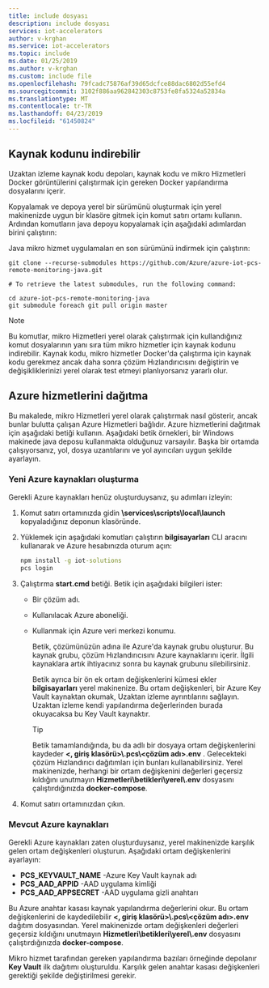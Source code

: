 ```yaml
---
title: include dosyası
description: include dosyası
services: iot-accelerators
author: v-krghan
ms.service: iot-accelerators
ms.topic: include
ms.date: 01/25/2019
ms.author: v-krghan
ms.custom: include file
ms.openlocfilehash: 79fcadc75876af39d65dcfce88dac6802d55efd4
ms.sourcegitcommit: 3102f886aa962842303c8753fe8fa5324a52834a
ms.translationtype: MT
ms.contentlocale: tr-TR
ms.lasthandoff: 04/23/2019
ms.locfileid: "61450824"
---
```

## <a name="download-the-source-code"></a>Kaynak kodunu indirebilir

Uzaktan izleme kaynak kodu depoları, kaynak kodu ve mikro Hizmetleri Docker görüntülerini çalıştırmak için gereken Docker yapılandırma dosyalarını içerir.

Kopyalamak ve depoya yerel bir sürümünü oluşturmak için yerel makinenizde uygun bir klasöre gitmek için komut satırı ortamı kullanın. Ardından komutların java depoyu kopyalamak için aşağıdaki adımlardan birini çalıştırın:

Java mikro hizmet uygulamaları en son sürümünü indirmek için çalıştırın:


```cmd/sh
git clone --recurse-submodules https://github.com/Azure/azure-iot-pcs-remote-monitoring-java.git

# To retrieve the latest submodules, run the following command:

cd azure-iot-pcs-remote-monitoring-java
git submodule foreach git pull origin master
```

> [!NOTE]
> Bu komutlar, mikro Hizmetleri yerel olarak çalıştırmak için kullandığınız komut dosyalarının yanı sıra tüm mikro hizmetler için kaynak kodunu indirebilir. Kaynak kodu, mikro hizmetler Docker'da çalıştırma için kaynak kodu gerekmez ancak daha sonra çözüm Hızlandırıcısını değiştirin ve değişikliklerinizi yerel olarak test etmeyi planlıyorsanız yararlı olur.

## <a name="deploy-the-azure-services"></a>Azure hizmetlerini dağıtma

Bu makalede, mikro Hizmetleri yerel olarak çalıştırmak nasıl gösterir, ancak bunlar bulutta çalışan Azure Hizmetleri bağlıdır. Azure hizmetlerini dağıtmak için aşağıdaki betiği kullanın. Aşağıdaki betik örnekleri, bir Windows makinede java deposu kullanmakta olduğunuz varsayılır. Başka bir ortamda çalışıyorsanız, yol, dosya uzantılarını ve yol ayırıcıları uygun şekilde ayarlayın.

### <a name="create-new-azure-resources"></a>Yeni Azure kaynakları oluşturma

Gerekli Azure kaynakları henüz oluşturduysanız, şu adımları izleyin:

1. Komut satırı ortamınızda gidin **\services\scripts\local\launch** kopyaladığınız deponun klasöründe.

1. Yüklemek için aşağıdaki komutları çalıştırın **bilgisayarları** CLI aracını kullanarak ve Azure hesabınızda oturum açın:

    ```cmd
    npm install -g iot-solutions
    pcs login
    ```

1. Çalıştırma **start.cmd** betiği. Betik için aşağıdaki bilgileri ister:
   * Bir çözüm adı.
   * Kullanılacak Azure aboneliği.
   * Kullanmak için Azure veri merkezi konumu.

     Betik, çözümünüzün adına ile Azure'da kaynak grubu oluşturur. Bu kaynak grubu, çözüm Hızlandırıcısını Azure kaynaklarını içerir. İlgili kaynaklara artık ihtiyacınız sonra bu kaynak grubunu silebilirsiniz.

     Betik ayrıca bir ön ek ortam değişkenlerini kümesi ekler **bilgisayarları** yerel makinenize. Bu ortam değişkenleri, bir Azure Key Vault kaynaktan okumak, Uzaktan izleme ayrıntılarını sağlayın. Uzaktan izleme kendi yapılandırma değerlerinden burada okuyacaksa bu Key Vault kaynaktır.

     > [!TIP]
     > Betik tamamlandığında, bu da adlı bir dosyaya ortam değişkenlerini kaydeder  **\<, giriş klasörü\>\\.pcs\\\<çözüm adı\>.env** . Gelecekteki çözüm Hızlandırıcı dağıtımları için bunları kullanabilirsiniz. Yerel makinenizde, herhangi bir ortam değişkenini değerleri geçersiz kıldığını unutmayın **Hizmetleri\\betikleri\\yerel\\.env** dosyasını çalıştırdığınızda **docker-compose**.

1. Komut satırı ortamınızdan çıkın.

### <a name="use-existing-azure-resources"></a>Mevcut Azure kaynakları

Gerekli Azure kaynakları zaten oluşturduysanız, yerel makinenizde karşılık gelen ortam değişkenleri oluşturun.
Aşağıdaki ortam değişkenlerini ayarlayın:
* **PCS_KEYVAULT_NAME** -Azure Key Vault kaynak adı
* **PCS_AAD_APPID** -AAD uygulama kimliği
* **PCS_AAD_APPSECRET** -AAD uygulama gizli anahtarı

Bu Azure anahtar kasası kaynak yapılandırma değerlerini okur. Bu ortam değişkenlerini de kaydedilebilir  **\<, giriş klasörü\>\\.pcs\\\<çözüm adı\>.env** dağıtım dosyasından. Yerel makinenizde ortam değişkenleri değerleri geçersiz kıldığını unutmayın **Hizmetleri\\betikleri\\yerel\\.env** dosyasını çalıştırdığınızda **docker-compose**.

Mikro hizmet tarafından gereken yapılandırma bazıları örneğinde depolanır **Key Vault** ilk dağıtımı oluşturuldu. Karşılık gelen anahtar kasası değişkenleri gerektiği şekilde değiştirilmesi gerekir.